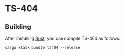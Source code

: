 # TS-404

## Building

After installing [Rust](https://rustup.rs/), you can compile TS-404 as follows:

```shell
cargo xtask bundle ts404 --release
```

